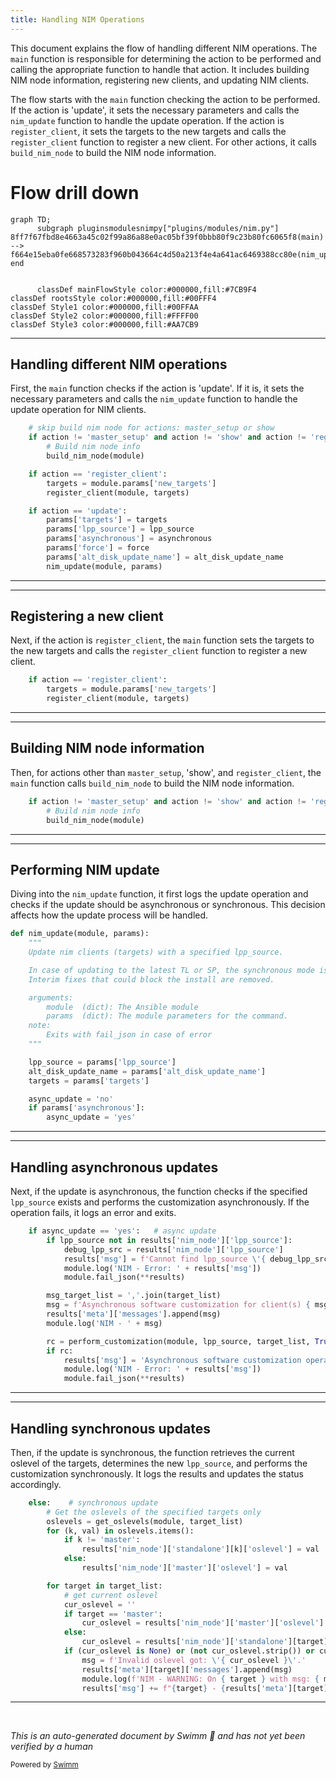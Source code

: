 ```yaml
---
title: Handling NIM Operations
---
```

This document explains the flow of handling different NIM operations. The <SwmToken path="plugins/modules/nim.py" pos="2006:2:2" line-data="def main():">`main`</SwmToken> function is responsible for determining the action to be performed and calling the appropriate function to handle that action. It includes building NIM node information, registering new clients, and updating NIM clients.

The flow starts with the <SwmToken path="plugins/modules/nim.py" pos="2006:2:2" line-data="def main():">`main`</SwmToken> function checking the action to be performed. If the action is 'update', it sets the necessary parameters and calls the <SwmToken path="plugins/modules/nim.py" pos="982:2:2" line-data="def nim_update(module, params):">`nim_update`</SwmToken> function to handle the update operation. If the action is <SwmToken path="plugins/modules/nim.py" pos="2097:28:28" line-data="    if action != &#39;master_setup&#39; and action != &#39;show&#39; and action != &#39;register_client&#39;:">`register_client`</SwmToken>, it sets the targets to the new targets and calls the <SwmToken path="plugins/modules/nim.py" pos="2097:28:28" line-data="    if action != &#39;master_setup&#39; and action != &#39;show&#39; and action != &#39;register_client&#39;:">`register_client`</SwmToken> function to register a new client. For other actions, it calls <SwmToken path="plugins/modules/nim.py" pos="2099:1:1" line-data="        build_nim_node(module)">`build_nim_node`</SwmToken> to build the NIM node information.

# Flow drill down

```mermaid
graph TD;
      subgraph pluginsmodulesnimpy["plugins/modules/nim.py"]
8ff7f67fbd8e4663a45c02f99a86a88e0ac05bf39f0bbb80f9c23b80fc6065f8(main) --> f664e15eba0fe668573283f960b043664c4d50a213f4e4a641ac6469388cc80e(nim_update)
end


      classDef mainFlowStyle color:#000000,fill:#7CB9F4
classDef rootsStyle color:#000000,fill:#00FFF4
classDef Style1 color:#000000,fill:#00FFAA
classDef Style2 color:#000000,fill:#FFFF00
classDef Style3 color:#000000,fill:#AA7CB9
```

<SwmSnippet path="/plugins/modules/nim.py" line="2096">

---

## Handling different NIM operations

First, the <SwmToken path="plugins/modules/nim.py" pos="2006:2:2" line-data="def main():">`main`</SwmToken> function checks if the action is 'update'. If it is, it sets the necessary parameters and calls the <SwmToken path="plugins/modules/nim.py" pos="2111:1:1" line-data="        nim_update(module, params)">`nim_update`</SwmToken> function to handle the update operation for NIM clients.

```python
    # skip build nim node for actions: master_setup or show
    if action != 'master_setup' and action != 'show' and action != 'register_client':
        # Build nim node info
        build_nim_node(module)

    if action == 'register_client':
        targets = module.params['new_targets']
        register_client(module, targets)

    if action == 'update':
        params['targets'] = targets
        params['lpp_source'] = lpp_source
        params['asynchronous'] = asynchronous
        params['force'] = force
        params['alt_disk_update_name'] = alt_disk_update_name
        nim_update(module, params)
```

---

</SwmSnippet>

<SwmSnippet path="/plugins/modules/nim.py" line="2101">

---

## Registering a new client

Next, if the action is <SwmToken path="plugins/modules/nim.py" pos="2101:8:8" line-data="    if action == &#39;register_client&#39;:">`register_client`</SwmToken>, the <SwmToken path="plugins/modules/nim.py" pos="2006:2:2" line-data="def main():">`main`</SwmToken> function sets the targets to the new targets and calls the <SwmToken path="plugins/modules/nim.py" pos="2101:8:8" line-data="    if action == &#39;register_client&#39;:">`register_client`</SwmToken> function to register a new client.

```python
    if action == 'register_client':
        targets = module.params['new_targets']
        register_client(module, targets)
```

---

</SwmSnippet>

<SwmSnippet path="/plugins/modules/nim.py" line="2097">

---

## Building NIM node information

Then, for actions other than <SwmToken path="plugins/modules/nim.py" pos="2097:8:8" line-data="    if action != &#39;master_setup&#39; and action != &#39;show&#39; and action != &#39;register_client&#39;:">`master_setup`</SwmToken>, 'show', and <SwmToken path="plugins/modules/nim.py" pos="2097:28:28" line-data="    if action != &#39;master_setup&#39; and action != &#39;show&#39; and action != &#39;register_client&#39;:">`register_client`</SwmToken>, the <SwmToken path="plugins/modules/nim.py" pos="2006:2:2" line-data="def main():">`main`</SwmToken> function calls <SwmToken path="plugins/modules/nim.py" pos="2099:1:1" line-data="        build_nim_node(module)">`build_nim_node`</SwmToken> to build the NIM node information.

```python
    if action != 'master_setup' and action != 'show' and action != 'register_client':
        # Build nim node info
        build_nim_node(module)
```

---

</SwmSnippet>

<SwmSnippet path="/plugins/modules/nim.py" line="982">

---

## Performing NIM update

Diving into the <SwmToken path="plugins/modules/nim.py" pos="982:2:2" line-data="def nim_update(module, params):">`nim_update`</SwmToken> function, it first logs the update operation and checks if the update should be asynchronous or synchronous. This decision affects how the update process will be handled.

```python
def nim_update(module, params):
    """
    Update nim clients (targets) with a specified lpp_source.

    In case of updating to the latest TL or SP, the synchronous mode is forced.
    Interim fixes that could block the install are removed.

    arguments:
        module  (dict): The Ansible module
        params  (dict): The module parameters for the command.
    note:
        Exits with fail_json in case of error
    """

    lpp_source = params['lpp_source']
    alt_disk_update_name = params['alt_disk_update_name']
    targets = params['targets']

    async_update = 'no'
    if params['asynchronous']:
        async_update = 'yes'
```

---

</SwmSnippet>

<SwmSnippet path="/plugins/modules/nim.py" line="1063">

---

## Handling asynchronous updates

Next, if the update is asynchronous, the function checks if the specified <SwmToken path="plugins/modules/nim.py" pos="1064:3:3" line-data="        if lpp_source not in results[&#39;nim_node&#39;][&#39;lpp_source&#39;]:">`lpp_source`</SwmToken> exists and performs the customization asynchronously. If the operation fails, it logs an error and exits.

```python
    if async_update == 'yes':   # async update
        if lpp_source not in results['nim_node']['lpp_source']:
            debug_lpp_src = results['nim_node']['lpp_source']
            results['msg'] = f'Cannot find lpp_source \'{ debug_lpp_src }\'.'
            module.log('NIM - Error: ' + results['msg'])
            module.fail_json(**results)

        msg_target_list = ','.join(target_list)
        msg = f'Asynchronous software customization for client(s) { msg_target_list } with resource { lpp_source }.'
        results['meta']['messages'].append(msg)
        module.log('NIM - ' + msg)

        rc = perform_customization(module, lpp_source, target_list, True)
        if rc:
            results['msg'] = 'Asynchronous software customization operation failed. See status and meta for details.'
            module.log('NIM - Error: ' + results['msg'])
            module.fail_json(**results)

```

---

</SwmSnippet>

<SwmSnippet path="/plugins/modules/nim.py" line="1081">

---

## Handling synchronous updates

Then, if the update is synchronous, the function retrieves the current oslevel of the targets, determines the new <SwmToken path="plugins/modules/nim.py" pos="984:17:17" line-data="    Update nim clients (targets) with a specified lpp_source.">`lpp_source`</SwmToken>, and performs the customization synchronously. It logs the results and updates the status accordingly.

```python
    else:    # synchronous update
        # Get the oslevels of the specified targets only
        oslevels = get_oslevels(module, target_list)
        for (k, val) in oslevels.items():
            if k != 'master':
                results['nim_node']['standalone'][k]['oslevel'] = val
            else:
                results['nim_node']['master']['oslevel'] = val

        for target in target_list:
            # get current oslevel
            cur_oslevel = ''
            if target == 'master':
                cur_oslevel = results['nim_node']['master']['oslevel']
            else:
                cur_oslevel = results['nim_node']['standalone'][target]['oslevel']
            if (cur_oslevel is None) or (not cur_oslevel.strip()) or cur_oslevel == 'timedout':
                msg = f'Invalid oslevel got: \'{ cur_oslevel }\'.'
                results['meta'][target]['messages'].append(msg)
                module.log(f'NIM - WARNING: On { target } with msg: { msg } ')
                results['msg'] += f"{target} - {results['meta'][target]['messages']}"
```

---

</SwmSnippet>

&nbsp;

*This is an auto-generated document by Swimm 🌊 and has not yet been verified by a human*

<SwmMeta version="3.0.0" repo-id="Z2l0aHViJTNBJTNBYW5zaWJsZS1wb3dlci1haXglM0ElM0Fzd2ltbWlv" repo-name="ansible-power-aix"><sup>Powered by [Swimm](/)</sup></SwmMeta>
